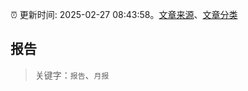 :alarm_clock: 更新时间: 2025-02-27 08:43:58。[文章来源](/README.md)、[文章分类](/TAGS.md)

## 报告


> 关键字：`报告`、`月报`



